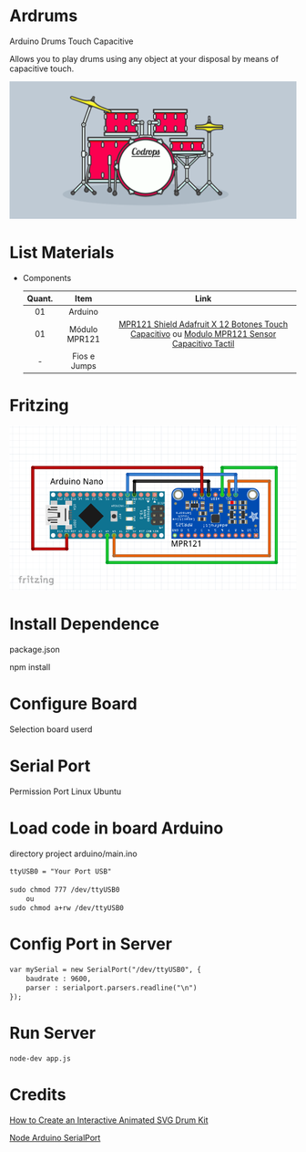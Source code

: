 # Ardrums
Arduino Drums Touch Capacitive

Allows you to play drums using any object at your disposal by means of capacitive touch.

![Ardrums](https://github.com/rodriguesfas/ardrums/blob/master/screenshot/01.png)

# List Materials

- Components

	|Quant. | Item          | Link |
	| :---: | :--:          | :--: |
	|  01   | Arduino       | []() |
	|  01   | Módulo MPR121 | [MPR121 Shield Adafruit X 12 Botones Touch Capacitivo](http://teslabem.com/productos/arduino/mpr121-adafruit-12-touch-shield.html) ou [Modulo MPR121 Sensor Capacitivo Tactil](https://naylampmechatronics.com/sensores/173-modulo-mpr121-sensor-capacitivo-tactil.html) |
	|   -   | Fios e Jumps  | []() |

# Fritzing

![Fritzing](https://github.com/rodriguesfas/ardrums/blob/master/screenshot/02.png)

# Install Dependence 
package.json

npm install

# Configure Board
Selection board userd

# Serial Port
Permission Port Linux Ubuntu

# Load code in board Arduino
directory project arduino/main.ino

	ttyUSB0 = "Your Port USB"

	sudo chmod 777 /dev/ttyUSB0
		ou
	sudo chmod a+rw /dev/ttyUSB0

# Config Port in Server

	var mySerial = new SerialPort("/dev/ttyUSB0", {
		baudrate : 9600,
		parser : serialport.parsers.readline("\n")
	});

# Run Server

	node-dev app.js

# Credits
[How to Create an Interactive Animated SVG Drum Kit](https://tympanus.net/codrops/2016/03/16/interactive-animated-svg-drum-kit/)

[Node Arduino SerialPort](https://github.com/FaztWeb/node-arduino-serialport)